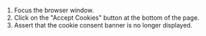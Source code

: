 1. Focus the browser window.
2. Click on the "Accept Cookies" button at the bottom of the page.
3. Assert that the cookie consent banner is no longer displayed.